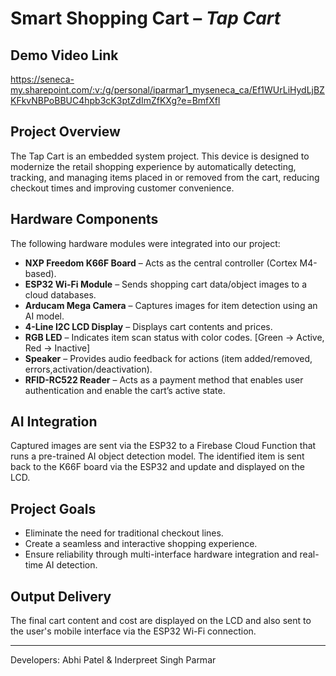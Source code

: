 # Smart Shopping Cart –  *Tap Cart*

## Demo Video Link
https://seneca-my.sharepoint.com/:v:/g/personal/iparmar1_myseneca_ca/Ef1WUrLiHydLjBZKFkvNBPoBBUC4hpb3cK3ptZdImZfKXg?e=BmfXfl

## Project Overview
The Tap Cart is an embedded system project. This device is designed to modernize the retail shopping experience by automatically detecting, tracking, and managing items placed in or removed from the cart, reducing checkout times and improving customer convenience.

## Hardware Components
The following hardware modules were integrated into our project:
- **NXP Freedom K66F Board** – Acts as the central controller (Cortex M4-based).
- **ESP32 Wi-Fi Module** – Sends shopping cart data/object images to a cloud databases.
- **Arducam Mega Camera** – Captures images for item detection using an AI model.
- **4-Line I2C LCD Display** – Displays cart contents and prices.
- **RGB LED** – Indicates item scan status with color codes. [Green -> Active, Red -> Inactive]
- **Speaker** – Provides audio feedback for actions (item added/removed, errors,activation/deactivation).
- **RFID-RC522 Reader** – Acts as a payment method that enables user authentication and enable the cart’s active state.

## AI Integration
Captured images are sent via the ESP32 to a Firebase Cloud Function that runs a pre-trained AI object detection model. The identified item is sent back to the K66F board via the ESP32 and update and displayed on the LCD.

## Project Goals
- Eliminate the need for traditional checkout lines.
- Create a seamless and interactive shopping experience.
- Ensure reliability through multi-interface hardware integration and real-time AI detection.

## Output Delivery
The final cart content and cost are displayed on the LCD and also sent to the user's mobile interface via the ESP32 Wi-Fi connection.

---

Developers: Abhi Patel & Inderpreet Singh Parmar
